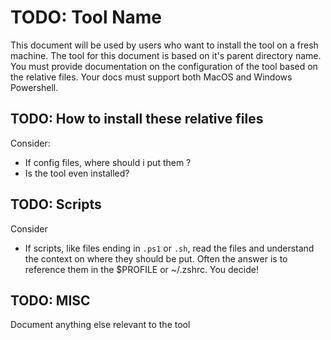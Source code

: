 # TODO: Tool Name

This document will be used by users who want to install the tool on a fresh machine. The tool for this document is based on it's parent directory name. You must provide documentation on the configuration of the tool based on the relative files. Your docs must support both MacOS and Windows Powershell.

## TODO: How to install these relative files

Consider:
- If config files, where should i put them ?
- Is the tool even installed?

## TODO: Scripts

Consider
- If scripts, like files ending in `.ps1` or `.sh`, read the files and understand the context on where they should be put. Often the answer is to reference them in the $PROFILE or ~/.zshrc. You decide!

## TODO: MISC

Document anything else relevant to the tool